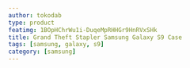 ```yaml
---
author: tokodab
type: product
featimg: 1BOpHChrWu1i-DuqeMpRHHGr9HnRVxSHk
title: Grand Theft Stapler Samsung Galaxy S9 Case
tags: [samsung, galaxy, s9]
category: [samsung]
---
```

